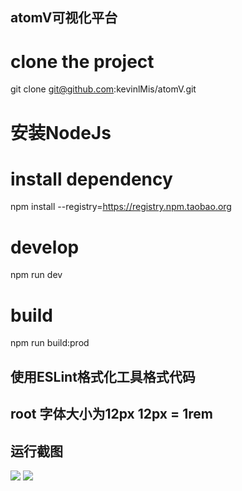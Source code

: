 ## atomV可视化平台

# clone the project
git clone git@github.com:kevinlMis/atomV.git

# 安装NodeJs
# install dependency 

npm install --registry=https://registry.npm.taobao.org

# develop
npm run dev

# build
npm run build:prod

## 使用ESLint格式化工具格式代码
## root 字体大小为12px  12px = 1rem

## 运行截图
<img src="/doc/1.png">
<img src="/doc/2.png">
 